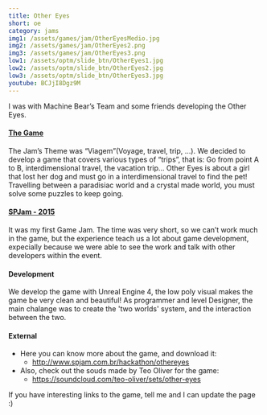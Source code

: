 ```yaml
---
title: Other Eyes
short: oe
category: jams
img1: /assets/games/jam/OtherEyesMedio.jpg
img2: /assets/games/jam/OtherEyes2.png
img3: /assets/games/jam/OtherEyes3.png
low1: /assets/optm/slide_btn/OtherEyes1.jpg
low2: /assets/optm/slide_btn/OtherEyes2.jpg
low3: /assets/optm/slide_btn/OtherEyes3.jpg
youtube: BCJjI8Dgz9M
---
```


I was with Machine Bear’s Team and some friends developing the Other Eyes.

#### [The Game](http://www.spjam.com.br/hackathon/othereyes)

The Jam’s Theme was “Viagem”(Voyage, travel, trip, …). We decided to develop a game that covers various types of “trips”, that is: Go from point A to B, interdimensional travel, the vacation trip… Other Eyes is about a girl that lost her dog and must go in a interdimensional travel to find the pet! Travelling between a paradisiac world and a crystal made world, you must solve some puzzles to keep going.

#### [SPJam - 2015](http://www.spjam.com.br/events/spjam2015)

It was my first Game Jam. The time was very short, so we can’t work much in the game, but the experience teach us a lot about game development, expecially because we were able to see the work and talk with other developers within the event.

#### Development

We develop the game with Unreal Engine 4, the low poly visual makes the game be very clean and beautiful! As programmer and level Designer, the main chalange was to create the 'two worlds' system, and the interaction between the two.

#### External

- Here you can know more about the game, and download it:
	- <http://www.spjam.com.br/hackathon/othereyes>
- Also, check out the souds made by Teo Oliver for the game:
	- <https://soundcloud.com/teo-oliver/sets/other-eyes>

If you have interesting links to the game, tell me and I can update the page :)